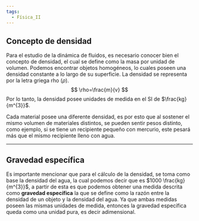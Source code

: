 ```yaml
---
tags:
  - Física_II
---
```

## Concepto de densidad

Para el estudio de la dinámica de fluidos, es necesario conocer bien el concepto de densidad, el cual se define como la masa por unidad de volumen. Podemos encontrar objetos homogéneos, lo cuales poseen una densidad constante a lo largo de su superficie.
La densidad se representa por la letra griega rho $(\rho)$.
$$
\rho=\frac{m}{v}
$$
Por lo tanto, la densidad posee unidades de medida en el SI de $\frac{kg}{m^{3}}$.

Cada material posee una diferente densidad, es por esto que al sostener el mismo volumen de materiales distintos, se pueden sentir pesos distinto, como ejemplo, si se tiene un recipiente pequeño con mercurio, este pesará más que el mismo recipiente lleno con agua.

---
## Gravedad específica

Es importante mencionar que para el cálculo de la densidad, se toma como base la densidad del agua, la cual podemos decir que es $1000 \frac{kg}{m^{3}}$, a partir de esta es que podemos obtener una medida descrita como **gravedad específica** la que se define como la razón entre la densidad de un objeto y la densidad del agua. Ya que ambas medidas poseen las mismas unidades de medida, entonces la gravedad específica queda como una unidad pura, es decir adimensional.

